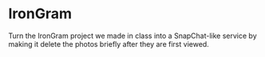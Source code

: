 # IronGram

Turn the IronGram project we made in class into a SnapChat-like service by making it delete the photos briefly after they are first viewed.
